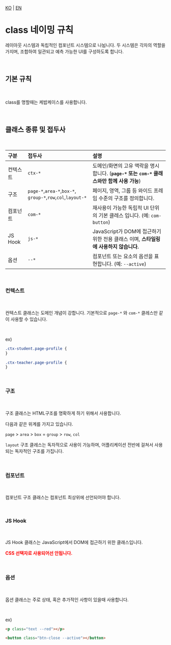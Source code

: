 [KO](./class_ko.md) | [EN](./class_en.md)

# class 네이밍 규칙

레이아웃 시스템과 독립적인 컴포넌트 시스템으로 나뉩니다. 두 시스템은 각자의 역할을 가지며, 조합하여 일관되고 예측 가능한 UI를 구성하도록 합니다.

<br>

## 기본 규칙

<br>

class를 명할때는 케밥케이스를 사용합니다.

<br>

## 클래스 종류 및 접두사

<br>

| 구분     | 접두사                                                      | 설명                                                                                        |
| :------- | :---------------------------------------------------------- | :------------------------------------------------------------------------------------------ |
| 컨텍스트 | `ctx-*`                                                     | 도메인/화면의 고유 맥락을 명시합니다. (**`page-*` 또는 `com-*` 클래스와만 함께 사용 가능**) |
| 구조     | `page-*`,`area-*`,`box-*`, `group-*`,`row`,`col`,`layout-*` | 페이지, 영역, 그룹 등 와이드 프레임 수준의 구조를 정의합니다.                               |
| 컴포넌트 | `com-*`                                                     | 재사용이 가능한 독립적 UI 단위의 기본 클레스 입니다. (예: `com-button`)                     |
| JS Hook  | `js-*`                                                      | JavaScript가 DOM에 접근하기 위한 전용 클래스 이며, **스타일링에 사용하지 않습니다.**        |
| 옵션     | `--*`                                                       | 컴포넌트 또는 요소의 옵션을 표현합니다. (예: `--active`)                                    |

<br>

### 컨텍스트

<br>

컨텍스트 클래스는 도메인 개념이 강합니다. 기본적으로 `page-*` 와 `com-*` 클레스만 같이 사용할 수 있습니다.

<br>

ex)

```scss
.ctx-student.page-profile {
}

.ctx-teacher.page-profile {
}
```

<br>

### 구조

<br>

구조 클래스는 HTML구조를 명확하게 하기 위해서 사용합니다.

다음과 같은 위계를 가지고 있습니다.

`page` > `area` > `box` = `group` > `row`, `col`

`layout` 구조 클레스는 독자적으로 사용이 가능하며, 어플리케이션 전반에 걸쳐서 사용되는 독자적인 구조를 가집니다.

<br>

### 컴포넌트

<br>

컴포넌트 구조 클래스는 컴포넌트 최상위에 선언되어야 합니다.

<br>

### JS Hook

<br>

JS Hook 클래스는 JavaScript에서 DOM에 접근하기 위한 클래스입니다.

<p style="color:red;font-weight:bold">CSS 선택자로 사용되어선 안됩니다.</p>

<br>

### 옵션

<br>

옵션 클래스는 주로 상태, 혹은 추가적인 사항이 있을때 사용합니다.

<br>

ex)

```html
<p class="text --red"></p>

<button class="btn-close --active"></button>
```
